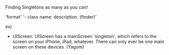 
Finding Singletons as many as you can!

'format'
'- class name: description. (finder)'

ex)
- UIScreen: UIScreen has a mainScreen 'singleton', which refers to the screen on your iPhone, iPad, whatever. 
  There can only ever be one main screen on these devices. (Yagom)

